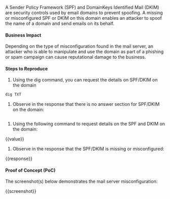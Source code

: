A Sender Policy Framework (SPF) and DomainKeys Identified Mail (DKIM) are security controls used by email domains to prevent spoofing. A missing or misconfigured SPF or DKIM on this domain enables an attacker to spoof the name of a domain and send emails on its behalf.

#### Business Impact

Depending on the type of misconfiguration found in the mail server, an attacker who is able to  manipulate and use the domain as part of a phishing or spam campaign can cause reputational damage to the business.

#### Steps to Reproduce

1. Using the dig command, you can request the details on SPF/DKIM on the domain

```bash
dig TXT 
```

1. Observe in the response that there is no answer section for SPF/DKIM on the domain:

```text
```

1. Using the following command to request details on the SPF and DKIM on the domain:

{{value}}

1. Observe in the response that the SPF/DKIM is missing or misconfigured:

{{response}}

#### Proof of Concept (PoC)

The screenshot(s) below demonstrates the mail server misconfiguration:

{{screenshot}}
